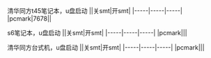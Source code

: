 清华同方t45笔记本，u盘启动
||关smt|开smt|
|-----|-----|-----|
|pcmark|7678||

s6笔记本，u盘启动
||关smt|开smt|
|-----|-----|-----|
|pcmark|||

清华同方台式机，u盘启动
||关smt|开smt|
|-----|-----|-----|
|pcmark|||
